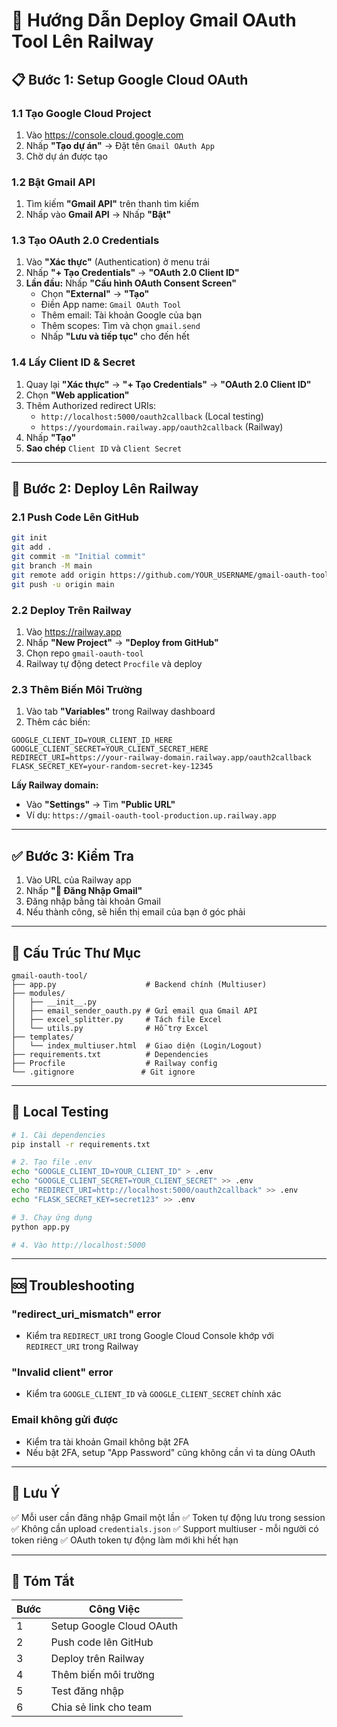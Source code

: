 # 🚀 Hướng Dẫn Deploy Gmail OAuth Tool Lên Railway

## 📋 Bước 1: Setup Google Cloud OAuth

### 1.1 Tạo Google Cloud Project
1. Vào https://console.cloud.google.com
2. Nhấp **"Tạo dự án"** → Đặt tên `Gmail OAuth App`
3. Chờ dự án được tạo

### 1.2 Bật Gmail API
1. Tìm kiếm **"Gmail API"** trên thanh tìm kiếm
2. Nhấp vào **Gmail API** → Nhấp **"Bật"**

### 1.3 Tạo OAuth 2.0 Credentials
1. Vào **"Xác thực"** (Authentication) ở menu trái
2. Nhấp **"+ Tạo Credentials"** → **"OAuth 2.0 Client ID"**
3. **Lần đầu:** Nhấp **"Cấu hình OAuth Consent Screen"**
   - Chọn **"External"** → **"Tạo"**
   - Điền App name: `Gmail OAuth Tool`
   - Thêm email: Tài khoản Google của bạn
   - Thêm scopes: Tìm và chọn `gmail.send`
   - Nhấp **"Lưu và tiếp tục"** cho đến hết

### 1.4 Lấy Client ID & Secret
1. Quay lại **"Xác thực"** → **"+ Tạo Credentials"** → **"OAuth 2.0 Client ID"**
2. Chọn **"Web application"**
3. Thêm Authorized redirect URIs:
   - `http://localhost:5000/oauth2callback` (Local testing)
   - `https://yourdomain.railway.app/oauth2callback` (Railway)
4. Nhấp **"Tạo"**
5. **Sao chép** `Client ID` và `Client Secret`

---

## 🚂 Bước 2: Deploy Lên Railway

### 2.1 Push Code Lên GitHub
```bash
git init
git add .
git commit -m "Initial commit"
git branch -M main
git remote add origin https://github.com/YOUR_USERNAME/gmail-oauth-tool.git
git push -u origin main
```

### 2.2 Deploy Trên Railway
1. Vào https://railway.app
2. Nhấp **"New Project"** → **"Deploy from GitHub"**
3. Chọn repo `gmail-oauth-tool`
4. Railway tự động detect `Procfile` và deploy

### 2.3 Thêm Biến Môi Trường
1. Vào tab **"Variables"** trong Railway dashboard
2. Thêm các biến:

```
GOOGLE_CLIENT_ID=YOUR_CLIENT_ID_HERE
GOOGLE_CLIENT_SECRET=YOUR_CLIENT_SECRET_HERE
REDIRECT_URI=https://your-railway-domain.railway.app/oauth2callback
FLASK_SECRET_KEY=your-random-secret-key-12345
```

**Lấy Railway domain:**
- Vào **"Settings"** → Tìm **"Public URL"**
- Ví dụ: `https://gmail-oauth-tool-production.up.railway.app`

---

## ✅ Bước 3: Kiểm Tra

1. Vào URL của Railway app
2. Nhấp **"🔐 Đăng Nhập Gmail"**
3. Đăng nhập bằng tài khoản Gmail
4. Nếu thành công, sẽ hiển thị email của bạn ở góc phải

---

## 📁 Cấu Trúc Thư Mục

```
gmail-oauth-tool/
├── app.py                    # Backend chính (Multiuser)
├── modules/
│   ├── __init__.py
│   ├── email_sender_oauth.py # Gửi email qua Gmail API
│   ├── excel_splitter.py     # Tách file Excel
│   └── utils.py              # Hỗ trợ Excel
├── templates/
│   └── index_multiuser.html  # Giao diện (Login/Logout)
├── requirements.txt          # Dependencies
├── Procfile                  # Railway config
└── .gitignore               # Git ignore
```

---

## 🔧 Local Testing

```bash
# 1. Cài dependencies
pip install -r requirements.txt

# 2. Tạo file .env
echo "GOOGLE_CLIENT_ID=YOUR_CLIENT_ID" > .env
echo "GOOGLE_CLIENT_SECRET=YOUR_CLIENT_SECRET" >> .env
echo "REDIRECT_URI=http://localhost:5000/oauth2callback" >> .env
echo "FLASK_SECRET_KEY=secret123" >> .env

# 3. Chạy ứng dụng
python app.py

# 4. Vào http://localhost:5000
```

---

## 🆘 Troubleshooting

### "redirect_uri_mismatch" error
- Kiểm tra `REDIRECT_URI` trong Google Cloud Console khớp với `REDIRECT_URI` trong Railway

### "Invalid client" error
- Kiểm tra `GOOGLE_CLIENT_ID` và `GOOGLE_CLIENT_SECRET` chính xác

### Email không gửi được
- Kiểm tra tài khoản Gmail không bật 2FA
- Nếu bật 2FA, setup "App Password" cũng không cần vì ta dùng OAuth

---

## 📝 Lưu Ý

✅ Mỗi user cần đăng nhập Gmail một lần
✅ Token tự động lưu trong session
✅ Không cần upload `credentials.json`
✅ Support multiuser - mỗi người có token riêng
✅ OAuth token tự động làm mới khi hết hạn

---

## 🎯 Tóm Tắt

| Bước | Công Việc |
|------|----------|
| 1 | Setup Google Cloud OAuth |
| 2 | Push code lên GitHub |
| 3 | Deploy trên Railway |
| 4 | Thêm biến môi trường |
| 5 | Test đăng nhập |
| 6 | Chia sẻ link cho team |